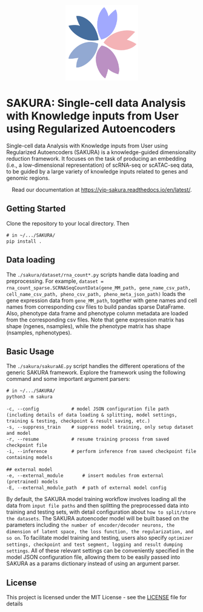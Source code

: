 <p align="center">
<img src="Icon.png" alt="SAKURA" height="200" >
</p>

# SAKURA: Single-cell data Analysis with Knowledge inputs from User using Regularized Autoencoders

Single-cell data Analysis with Knowledge inputs from User using Regularized Autoencoders (SAKURA) is a knowledge-guided dimensionality reduction framework. 
It focuses on the task of producing an embedding (i.e., a low-dimensional representation) of scRNA-seq or scATAC-seq data, to be guided by a large variety of knowledge inputs related to genes and genomic regions. 

<!--
<p align="center">
  Read our paper at <a href="https://www.nature.com/articles/s41587-023-02040-y" target="_blank">Mosaic integration and knowledge transfer of single-cell multimodal data with MIDAS</a>.
</p>
-->

<p align="center">
  Read our documentation at <a href="https://yip-sakura.readthedocs.io/en/latest/" target="_blank">https://yip-sakura.readthedocs.io/en/latest/</a>.
</p>

<!-- 
In the [user guide](https://), we provide an overview of each model.
All model implementations have a high-level API that interacts with
[scanpy](http://scanpy.readthedocs.io/) and includes standard save/load functions, GPU acceleration, etc.
--> 

## Getting Started  

Clone the repository to your local directory. Then

```
# in ~/.../SAKURA/
pip install .
```

## Data loading

The `./sakura/dataset/rna_count*.py` scripts handle data loading and preprocessing. 
For example, `dataset = rna_count_sparse.SCRNASeqCountData(gene_MM_path,
gene_name_csv_path,
cell_name_csv_path,
pheno_csv_path,
pheno_meta_json_path)` 
loads the gene expression data from `gene_MM_path`, together with gene names and cell names from corresponding csv files to build pandas sparse DataFrame. 
Also, phenotype data frame and phenotype column metadata are loaded from the corresponding csv files. Note that gene expression matrix has shape (ngenes, nsamples), while the phenotype matrix has shape (nsamples, nphenotypes).

<!--To use the data for training, `dataset.load_all()` returns the following:
- `expr`: preprocessed expression matrix as a numpy array
- `lab_full`: labels of all samples
- `labeled_idx`: indices of the randomly selected labeled set
- `unlabeled_idx`: indices of the rest of the samples
- `info`: additional dictionary containing information of the dataset. `info["cell_type"]` is a dictionary that maps each label to the name of the cell type. `info["cell_id"]` contains the cell ID in the original dataset. `info["gene_names"]` contains the gene names of the dataset.

To load a small subset of the samples for testing, call `dataset.load_subset(p)` instead, where `p` specifies the percentage of all samples to load.-->

## Basic Usage
<!--### Training a SAKURA model-->
The `./sakura/sakuraAE.py` script handles the different operations of the generic SAKURA framework. Explore the framework using the following command and some important argument parsers:
```
# in ~/.../SAKURA/
python3 -m sakura

-c, --config            # model JSON configuration file path (including details of data loading & splitting, model settings, training & testing, checkpoint & result saving, etc.) 
-s, --suppress_train    # suppress model training, only setup dataset and model
-r, --resume            # resume training process from saved checkpoint file
-i, --inference         # perform inference from saved checkpoint file containing models

## external model
-e, --external_module       # insert modules from external (pretrained) models
-E, --external_module_path  # path of external model config
```

By default, the SAKURA model training workflow involves loading all the data from `input file paths` and then splitting the preprocessed data into training and testing sets, with detail configuration about `how to split/store the datasets`. 
The SAKURA autoencoder model will be built based on the parameters including `the number of encoder/decoder neurons, the dimension of latent space, the loss function, the regularization, and so on`.
To facilitate model training and testing, users also specify `optimizer settings, checkpoint and test segment, logging and result dumping settings`. 
All of these relevant settings can be conveniently specified in the model JSON configuration file, allowing them to be easily passed into SAKURA as a params dictionary instead of using an argument parser. 

<!--### Performing classification with trained netAE model
After training, one may want to use a classifier on the embedded space to test its classification accuracy. The `inference.py` script deals with comparing classification accuracy of netAE with other baseline models when using KNN and logistic regression, two simple classifiers. To start, make sure netAE, AE (the unsuperivsed counterpart), scVI, PCA, and ZIFA are trained and have their embedded spaces located in `MODEL_PATH`. Then simply pass in `--data-path`, `--model-path`, `--lab-size`, and `--dataset`. Additionally, to ensure that the labeled set used in training netAE is the same as here, make sure that you pass in the same seed `--seed` here as when training netAE.
-->

## License
This project is licensed under the MIT License - see the [LICENSE](LICENSE) file for details

